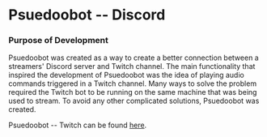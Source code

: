# Psuedoobot -- Discord

### Purpose of Development
Psuedoobot was created as a way to create a better connection between a streamers' Discord server and Twitch channel. The main functionality that inspired the development of Psuedoobot was the idea of playing audio commands triggered in
a Twitch channel. Many ways to solve the problem required the Twitch bot to be running on the same machine that was
being used to stream. To avoid any other complicated solutions, Psuedoobot was created.

Psuedoobot -- Twitch can be found [here](https://github.com/Psuedoo/twitchbot).
